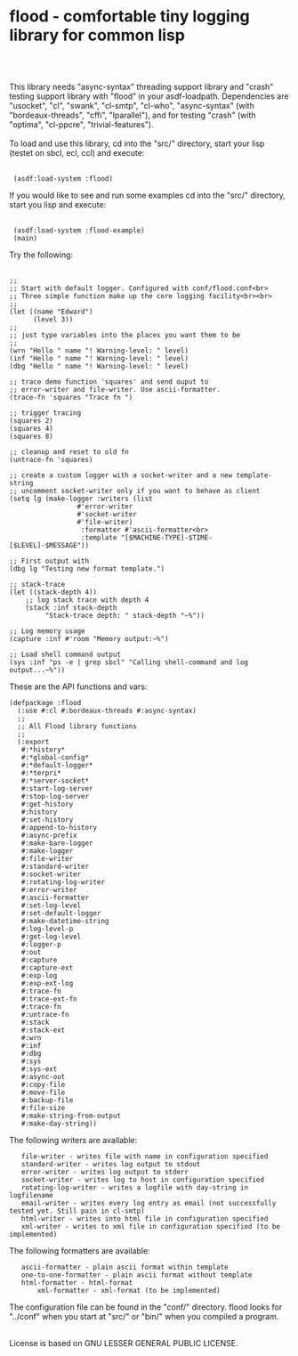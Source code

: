  <h1>flood - comfortable tiny logging library for common lisp</h1><br><br>
 
 This library needs "async-syntax" threading support library and "crash" testing support library with "flood" in your asdf-loadpath. Dependencies are "usocket", "cl", "swank", "cl-smtp", "cl-who", "async-syntax" (with "bordeaux-threads", "cffi", "lparallel"), and for testing "crash" (with "optima", "cl-ppcre", "trivial-features"). <br><br>
 To load and use this library, cd into the "src/" directory, start your lisp (testet on sbcl, ecl, ccl)
 and execute:<br><br>
 
	 (asdf:load-system :flood)
 
 If you would like to see and run some examples cd into the "src/" directory, start you lisp and execute:<br><br>
 
	 (asdf:load-system :flood-example)
	 (main)

 Try the following:<br><br>
 
	;;
	;; Start with default logger. Configured with conf/flood.conf<br>
	;; Three simple function make up the core logging facility<br><br>
	;;
	(let ((name "Edward")
	      (level 3))
	;;
	;; just type variables into the places you want them to be
	;;
	(wrn "Hello " name "! Warning-level: " level)
	(inf "Hello " name "! Warning-level: " level)
	(dbg "Hello " name "! Warning-level: " level)

	;; trace demo function 'squares' and send ouput to 
	;; error-writer and file-writer. Use ascii-formatter.
	(trace-fn 'squares "Trace fn ")

	;; trigger tracing
	(squares 2)
	(squares 4)
	(squares 8)

	;; cleanup and reset to old fn
	(untrace-fn 'squares)
  
 	;; create a custom logger with a socket-writer and a new template-string
	;; uncomment socket-writer only if you want to behave as client
	(setq lg (make-logger :writers (list 
					 #'error-writer 
					 #'socket-writer
					 #'file-writer)
					  :formatter #'ascii-formatter<br>
					  :template "[$MACHINE-TYPE]-$TIME-[$LEVEL]-$MESSAGE"))
              
    ;; First output with
    (dbg lg "Testing new format template.")

    ;; stack-trace
    (let ((stack-depth 4))
        ;; log stack trace with depth 4
        (stack :inf stack-depth 
             "Stack-trace depth: " stack-depth "~%"))

    ;; Log memory usage
    (capture :inf #'room "Memory output:~%")

    ;; Load shell command output
    (sys :inf "ps -e | grep sbcl" "Calling shell-command and log output...~%"))

These are the API functions and vars:

	(defpackage :flood
	  (:use #:cl #:bordeaux-threads #:async-syntax)
	  ;;
	  ;; All Flood library functions
	  ;;
	  (:export
	   #:*history*
	   #:*global-config*
	   #:*default-logger*
	   #:*terpri*
	   #:*server-socket*
	   #:start-log-server
	   #:stop-log-server
	   #:get-history
	   #:history
	   #:set-history
	   #:append-to-history
	   #:async-prefix
	   #:make-bare-logger
	   #:make-logger
	   #:file-writer
	   #:standard-writer
	   #:socket-writer 
	   #:rotating-log-writer
	   #:error-writer
	   #:ascii-formatter
	   #:set-log-level
	   #:set-default-logger
	   #:make-datetime-string
	   #:log-level-p
	   #:get-log-level
	   #:logger-p
	   #:out
	   #:capture
	   #:capture-ext
	   #:exp-log
	   #:exp-ext-log
	   #:trace-fn
	   #:trace-ext-fn
	   #:trace-fn
	   #:untrace-fn
	   #:stack
	   #:stack-ext
	   #:wrn
	   #:inf
	   #:dbg
	   #:sys
	   #:sys-ext
	   #:async-out
	   #:copy-file
	   #:move-file
	   #:backup-file
	   #:file-size
	   #:make-string-from-output
	   #:make-day-string))

The following writers are available: 

	   file-writer - writes file with name in configuration specified
	   standard-writer - writes log output to stdout
	   error-writer - writes log output to stderr
	   socket-writer - writes log to host in configuration specified 
	   rotating-log-writer - writes a logfile with day-string in logfilename
	   email-writer - writes every log entry as email (not successfully tested yet. Still pain in cl-smtp)
	   html-writer - writes into html file in configuration specified
	   xml-writer - writes to xml file in configuration specified (to be implemented)
	   
The following formatters are available:

	   ascii-formatter - plain ascii format within template
	   one-to-one-formatter - plain ascii format without template
	   html-formatter - html-format
           xml-formatter - xml-format (to be implemented)
	   
 The configuration file can be found in the "conf/" directory. flood looks for "../conf" when you start at "src/" or "bin/" when you compiled a program.<br><br>
 
 License is based on GNU LESSER GENERAL PUBLIC LICENSE.<br>
 
 
 
 
